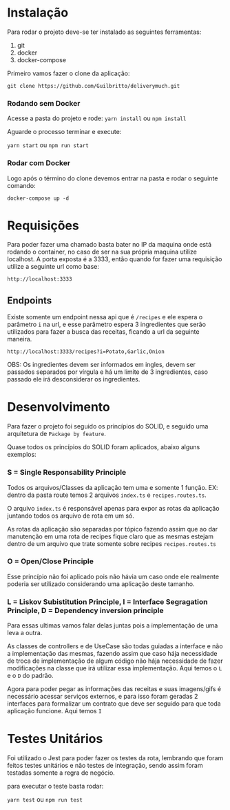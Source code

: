# Instalação

Para rodar o projeto deve-se ter instalado as seguintes ferramentas:

1. git
2. docker
3. docker-compose

Primeiro vamos fazer o clone da aplicação:

`git clone https://github.com/Guilbritto/deliverymuch.git`

### Rodando sem Docker
Acesse a pasta do projeto e rode:
`yarn install` ou `npm install`

Aguarde o processo terminar e execute:

`yarn start` ou  `npm run start`

### Rodar com Docker 
Logo após o término do clone devemos entrar na pasta e rodar o seguinte comando:

`docker-compose up -d`

# Requisições

Para poder fazer uma chamado basta bater no IP da maquina onde está rodando o container, no caso de ser na sua própria maquina utilize localhost. A porta exposta é a 3333, então quando for fazer uma requisição utilize a seguinte url como base:

`http://localhost:3333`

## Endpoints

Existe somente um endpoint nessa api que é `/recipes` e ele espera o parâmetro `i` na url, e esse parâmetro espera 3 ingredientes que serão utilizados para fazer a busca das receitas, ficando a url da seguinte maneira.

`http://localhost:3333/recipes?i=Potato,Garlic,Onion`

OBS: Os ingredientes devem ser informados em ingles, devem ser passados separados por vírgula e há um limite de 3 ingredientes, caso passado ele irá desconsiderar os ingredientes.

# Desenvolvimento

Para fazer o projeto foi seguido os princípios do SOLID, e seguido uma arquitetura de `Package by feature`.

Quase todos os princípios do SOLID foram aplicados, abaixo alguns exemplos:

### S = Single Responsability Principle

Todos os arquivos/Classes da aplicação tem uma e somente 1 função.
EX: dentro da pasta route temos 2 arquivos `index.ts` e `recipes.routes.ts`.

O arquivo `index.ts` é responsável apenas para expor as rotas da aplicação juntando todos os arquivo de rota em um só.

As rotas da aplicação são separadas por tópico fazendo assim que ao dar manutenção em uma rota de recipes fique claro que as mesmas estejam dentro de um arquivo que trate somente sobre recipes `recipes.routes.ts`

### O = Open/Close Principle 

Esse princípio não foi aplicado pois não hávia um caso onde ele realmente poderia ser utilizado considerando uma aplicação deste tamanho.

### L = Liskov Subistitution Principle, I = Interface Segragation Principle, D = Dependency inversion principle

Para essas ultimas vamos falar delas juntas pois a implementação de uma leva a outra.

As classes de controllers e de UseCase são todas guiadas a interface e não a implementação das mesmas, fazendo assim que caso hája necessidade de troca de implementação de algum código não hája necessidade de fazer modificações na classe que irá utilizar essa implementação. Aqui temos o `L` e o `D` do padrão.

Agora para poder pegar as informações das receitas e suas imagens/gifs é necessário acessar serviços externos, e para isso foram geradas 2 interfaces para formalizar um contrato que deve ser seguido para que toda aplicação funcione. Aqui temos `I` 

# Testes Unitários

Foi utilizado o Jest para poder fazer os testes da rota, lembrando que foram feitos testes unitários e não testes de integração, sendo assim foram testadas somente a regra de negócio.

para executar o teste basta rodar: 

`yarn test` ou `npm run test`
